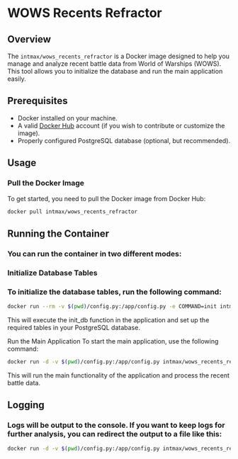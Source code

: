 # WOWS Recents Refractor

## Overview

The `intmax/wows_recents_refractor` is a Docker image designed to help you manage and analyze recent battle data from World of Warships (WOWS). This tool allows you to initialize the database and run the main application easily.

## Prerequisites

- Docker installed on your machine.
- A valid [Docker Hub](https://hub.docker.com/) account (if you wish to contribute or customize the image).
- Properly configured PostgreSQL database (optional, but recommended).

## Usage

### Pull the Docker Image

To get started, you need to pull the Docker image from Docker Hub:

```bash
docker pull intmax/wows_recents_refractor
```

## Running the Container
### You can run the container in two different modes:

### Initialize Database Tables
### To initialize the database tables, run the following command:

```bash
docker run --rm -v $(pwd)/config.py:/app/config.py -e COMMAND=init intmax/wows_recents_refractor
```
This will execute the init_db function in the application and set up the required tables in your PostgreSQL database.

Run the Main Application
To start the main application, use the following command:

```bash
docker run -d -v $(pwd)/config.py:/app/config.py intmax/wows_recents_refractor
```
This will run the main functionality of the application and process the recent battle data.

## Logging
### Logs will be output to the console. If you want to keep logs for further analysis, you can redirect the output to a file like this:

```bash
docker run -d -v $(pwd)/config.py:/app/config.py intmax/wows_recents_refractor > logs.txt
```
